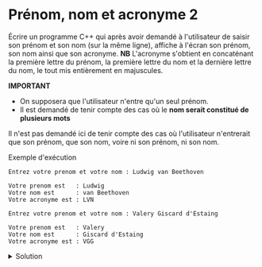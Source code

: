 # Prénom, nom et acronyme 2
Écrire un programme C++ qui après avoir demandé à l'utilisateur de saisir son prénom et son nom (sur la même ligne), affiche à l'écran son prénom, son nom ainsi que son acronyme.
**NB**  L'acronyme s'obtient en concaténant la première lettre du prénom, la première lettre du nom et la dernière lettre du nom, le tout mis entièrement en majuscules.

**IMPORTANT**
- On supposera que l'utilisateur n'entre qu'un seul prénom.
- Il est demandé de tenir compte des cas où le **nom serait constitué de plusieurs mots**

Il n'est pas demandé ici de tenir compte des cas où l'utilisateur n'entrerait que son prénom, que son nom, voire ni son prénom, ni son nom.

Exemple d'exécution
~~~
Entrez votre prenom et votre nom : Ludwig van Beethoven

Votre prenom est   : Ludwig
Votre nom est      : van Beethoven
Votre acronyme est : LVN

Entrez votre prenom et votre nom : Valery Giscard d'Estaing 

Votre prenom est   : Valery
Votre nom est      : Giscard d'Estaing 
Votre acronyme est : VGG
~~~

<details>
<summary>Solution</summary>

~~~cpp
#include <iostream>
using namespace std;

void toupper_str(string & s){
    for (char& c : s) 
        c = toupper(c);
}

int main() {

   string s;
   cout << "Entrez votre prenom et votre nom : ";
   getline(cin, s);

   size_t posPremiereLettrePrenom = s.find_first_not_of(" \t");
   
   size_t posPremierBlancApresPrenom =
      s.find_first_of(" \t", posPremiereLettrePrenom);
   
   size_t posPremiereLettreNom =
      s.find_first_not_of(" \t", posPremierBlancApresPrenom);
   
   size_t posDerniereLettreNom = s.find_last_not_of(" \t");

   string prenom = s.substr(posPremiereLettrePrenom, 
                            posPremierBlancApresPrenom - posPremiereLettrePrenom);

   string nom = s.substr(posPremiereLettreNom, 
                         posDerniereLettreNom - posPremiereLettreNom + 1);
         
   string acronyme{prenom.front(), nom.front(), nom.back()};   
   toupper_str(acronyme);
   
      
   cout << endl
        << "Votre prenom est   : " << prenom << endl
        << "Votre nom est      : " << nom << endl
        << "Votre acronyme est : " << acronyme << endl;
}

// Entrez votre prenom et votre nom : Ludwig van Beethoven
// 
// Votre prenom est   : Ludwig
// Votre nom est      : van Beethoven
// Votre acronyme est : LVN
// 
// Entrez votre prenom et votre nom : Valery Giscard d'Estaing 
// 
// Votre prenom est   : Valery
// Votre nom est      : Giscard d'Estaing 
// Votre acronyme est : VGG

~~~



</details>
